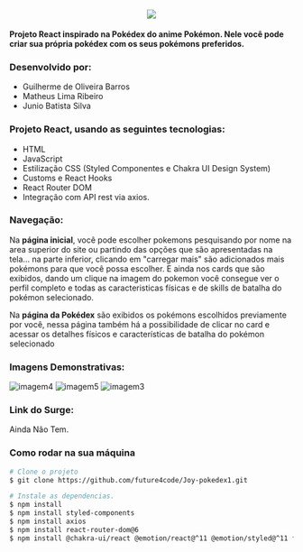 <h1 align="center"><img src="https://user-images.githubusercontent.com/89329137/152902171-7eedd207-4a0a-46a0-8881-078e823c086a.png" />
</h1>

**Projeto React inspirado na Pokédex do anime Pokémon.
Nele você pode criar sua própria pokédex com os seus pokémons preferidos.**

### Desenvolvido por: 
- Guilherme de Oliveira Barros
- Matheus Lima Ribeiro
- Junio Batista Silva

### Projeto React, usando as seguintes tecnologias:

- HTML
- JavaScript
- Estilização CSS (Styled Componentes e Chakra UI Design System)
- Customs e React Hooks
- React Router DOM
- Integração com API rest via axios.

### Navegação:
Na **página inicial**, você pode escolher pokemons pesquisando por nome na area superior do site ou partindo das opções 
que são apresentadas na tela...  na parte inferior, clicando em "carregar mais" são adicionados mais pokémons para que você possa escolher.
E ainda nos cards que são exibidos, dando um clique na imagem do pokemon você consegue ver o perfil completo 
e todas as caracteristicas físicas e de skills de batalha do pokémon selecionado.

Na **página da Pokédex** são exibidos os pokémons escolhidos previamente por você, 
nessa página também há a possibilidade de clicar no card e acessar os detalhes físicos e características de batalha do pokémon selecionado

### Imagens Demonstrativas:
![imagem4](https://user-images.githubusercontent.com/89329137/152906566-c11b585f-59b6-47cd-97c9-9dafae12400b.png)
![imagem5](https://user-images.githubusercontent.com/89329137/152906567-99a10b81-12d0-4e17-a00a-76da1c643cd9.png)
![imagem3](https://user-images.githubusercontent.com/89329137/152906565-7cdc9330-6793-40ce-8ede-c8cae0598fe2.png)


### Link do Surge:
Ainda Não Tem.

### Como rodar na sua máquina
```bash
# Clone o projeto 
$ git clone https://github.com/future4code/Joy-pokedex1.git
```
```bash
# Instale as dependencias.
$ npm install
$ npm install styled-components
$ npm install axios
$ npm install react-router-dom@6
$ npm install @chakra-ui/react @emotion/react@^11 @emotion/styled@^11 framer-motion@^5
```
